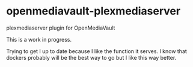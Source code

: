openmediavault-plexmediaserver
==============================

plexmediaserver plugin for OpenMediaVault

This is a work in progress. 

Trying to get I up to date because I like the function it serves. 
I know that dockers probably will be the best way to go but I like this way better. 
